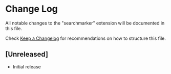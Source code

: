 # Change Log

All notable changes to the "searchmarker" extension will be documented in this file.

Check [Keep a Changelog](http://keepachangelog.com/) for recommendations on how to structure this file.

## [Unreleased]

- Initial release
